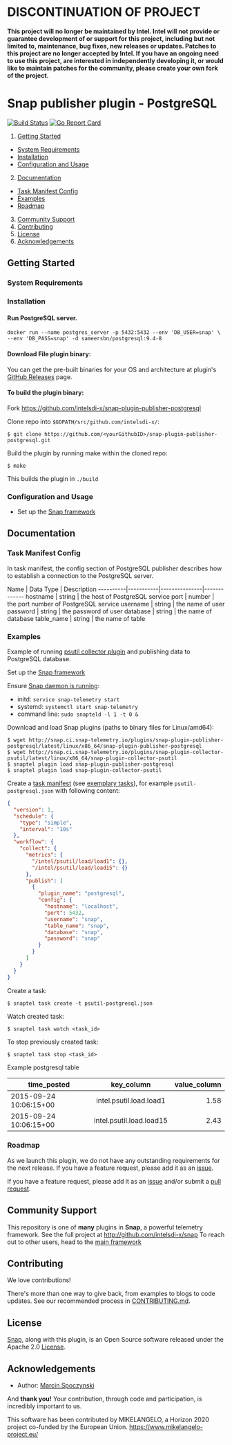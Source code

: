 
# DISCONTINUATION OF PROJECT 

**This project will no longer be maintained by Intel.  Intel will not provide or guarantee development of or support for this project, including but not limited to, maintenance, bug fixes, new releases or updates.  Patches to this project are no longer accepted by Intel. If you have an ongoing need to use this project, are interested in independently developing it, or would like to maintain patches for the community, please create your own fork of the project.**


# Snap publisher plugin - PostgreSQL

[![Build Status](https://api.travis-ci.org/intelsdi-x/snap-plugin-publisher-postgresql.svg)](https://travis-ci.org/intelsdi-x/snap-plugin-publisher-postgresql)
[![Go Report Card](http://goreportcard.com/badge/intelsdi-x/snap-plugin-publisher-postgresql)](http://goreportcard.com/report/intelsdi-x/snap-plugin-publisher-postgresql)



1. [Getting Started](#getting-started)
  * [System Requirements](#system-requirements)
  * [Installation](#installation)
  * [Configuration and Usage](#configuration-and-usage)
2. [Documentation](#documentation)
  * [Task Manifest Config](#task-manifest-config)
  * [Examples](#examples)
  * [Roadmap](#roadmap)
3. [Community Support](#community-support)
4. [Contributing](#contributing)
5. [License](#license)
6. [Acknowledgements](#acknowledgements)

## Getting Started

### System Requirements

### Installation

#### Run PostgreSQL server.

```
docker run --name postgres_server -p 5432:5432 --env 'DB_USER=snap' \
--env 'DB_PASS=snap' -d sameersbn/postgresql:9.4-8
```

#### Download File plugin binary:
You can get the pre-built binaries for your OS and architecture at plugin's [GitHub Releases](https://github.com/intelsdi-x/snap-plugin-publisher-postgresql/releases) page.

#### To build the plugin binary:
Fork https://github.com/intelsdi-x/snap-plugin-publisher-postgresql

Clone repo into `$GOPATH/src/github.com/intelsdi-x/`:

```
$ git clone https://github.com/<yourGithubID>/snap-plugin-publisher-postgresql.git
```

Build the plugin by running make within the cloned repo:
```
$ make
```
This builds the plugin in `./build`

### Configuration and Usage
* Set up the [Snap framework](https://github.com/intelsdi-x/snap/blob/master/README.md#getting-started)

## Documentation
### Task Manifest Config

In task manifest, the config section of PostgreSQL publisher describes how to establish a connection to the PostgreSQL server.

Name | Data Type | Description
----------|-----------|---------------|-------------
hostname | string | the host of PostgreSQL service
port | number | the port number of PostgreSQL service
username | string | the name of user
password | string | the password of user
database | string | the name of database 
table_name | string | the name of table

### Examples

Example of running [psutil collector plugin](https://github.com/intelsdi-x/snap-plugin-collector-psutil) and publishing data to PostgreSQL database.

Set up the [Snap framework](https://github.com/intelsdi-x/snap/blob/master/README.md#getting-started)

Ensure [Snap daemon is running](https://github.com/intelsdi-x/snap#running-snap):
* initd: `service snap-telemetry start`
* systemd: `systemctl start snap-telemetry`
* command line: `sudo snapteld -l 1 -t 0 &`


Download and load Snap plugins (paths to binary files for Linux/amd64):
```
$ wget http://snap.ci.snap-telemetry.io/plugins/snap-plugin-publisher-postgresql/latest/linux/x86_64/snap-plugin-publisher-postgresql
$ wget http://snap.ci.snap-telemetry.io/plugins/snap-plugin-collector-psutil/latest/linux/x86_64/snap-plugin-collector-psutil
$ snaptel plugin load snap-plugin-publisher-postgresql
$ snaptel plugin load snap-plugin-collector-psutil
```

Create a [task manifest](https://github.com/intelsdi-x/snap/blob/master/docs/TASKS.md) (see [exemplary tasks](examples/)),
for example `psutil-postgresql.json` with following content:
```json
{
  "version": 1,
  "schedule": {
    "type": "simple",
    "interval": "10s"
  },
  "workflow": {
    "collect": {
      "metrics": {
        "/intel/psutil/load/load1": {},
        "/intel/psutil/load/load15": {}
      },
      "publish": [
        {
          "plugin_name": "postgresql",
          "config": {
            "hostname": "localhost",
            "port": 5432,
            "username": "snap",
            "table_name": "snap",
            "database": "snap",
            "password": "snap"
          }
        }
      ]
    }
  }
}
```

Create a task:
```
$ snaptel task create -t psutil-postgresql.json
```

Watch created task:
```
$ snaptel task watch <task_id>
```

To stop previously created task:
```
$ snaptel task stop <task_id>
```

Example postgresql table

|     time_posted       |     key_column           | value_column  |
|-----------------------|:------------------------:|--------------:|
|2015-09-24 10:06:15+00 | intel.psutil.load.load1  | 1.58          |
|2015-09-24 10:06:15+00 | intel.psutil.load.load15 | 2.43          |

### Roadmap
As we launch this plugin, we do not have any outstanding requirements for the next release. If you have a feature request, please add it as an [issue](https://github.com/intelsdi-x/snap-plugin-publisher-postgresql/issues).

If you have a feature request, please add it as an [issue](https://github.com/intelsdi-x/snap-plugin-publisher-postgresql/issues/new) and/or submit a [pull request](https://github.com/intelsdi-x/snap-plugin-publisher-postgresql/pulls).

## Community Support
This repository is one of **many** plugins in **Snap**, a powerful telemetry framework. See the full project at http://github.com/intelsdi-x/snap To reach out to other users, head to the [main framework](https://github.com/intelsdi-x/snap#community-support)

## Contributing
We love contributions! 

There's more than one way to give back, from examples to blogs to code updates. See our recommended process in [CONTRIBUTING.md](CONTRIBUTING.md).

## License
[Snap](http://github.com/intelsdi-x/snap), along with this plugin, is an Open Source software released under the Apache 2.0 [License](LICENSE).

## Acknowledgements

* Author: [Marcin Spoczynski](https://github.com/sandlbn/)

And **thank you!** Your contribution, through code and participation, is incredibly important to us.

This software has been contributed by MIKELANGELO, a Horizon 2020 project co-funded by the European Union. https://www.mikelangelo-project.eu/

